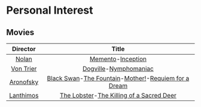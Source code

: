 # Personal Interest

##  Movies

|Director|Title|
|:-------:|:-----:|
|[Nolan](https://en.wikipedia.org/wiki/Christopher_Nolan)|[Memento](https://www.imdb.com/title/tt0209144/)-[Inception](https://www.imdb.com/title/tt1375666/)|
|[Von Trier](https://en.wikipedia.org/wiki/Lars_von_Trier)|[Dogville](https://www.imdb.com/title/tt0276919/)-[Nymphomaniac](https://www.imdb.com/title/tt1937390/)|
|[Aronofsky](https://en.wikipedia.org/wiki/Darren_Aronofsky)|[Black Swan](https://www.imdb.com/title/tt0947798/)-[The Fountain](https://www.imdb.com/title/tt0414993/)-[Mother!](https://www.imdb.com/title/tt5109784/)-[Requiem for a Dream](https://www.imdb.com/title/tt0180093/)|
|[Lanthimos](https://en.wikipedia.org/wiki/Yorgos_Lanthimos)|[The Lobster](https://www.imdb.com/title/tt3464902/)-[The Killing of a Sacred Deer](https://www.imdb.com/title/tt5715874/)|





